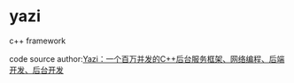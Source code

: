 # yazi
c++ framework

code source author:[Yazi：一个百万并发的C++后台服务框架、网络编程、后端开发、后台开发](https://www.bilibili.com/video/BV1hV4y1J7Ls?p=2&vd_source=32de30d5fa72b146ca37e82aa5fc5934)